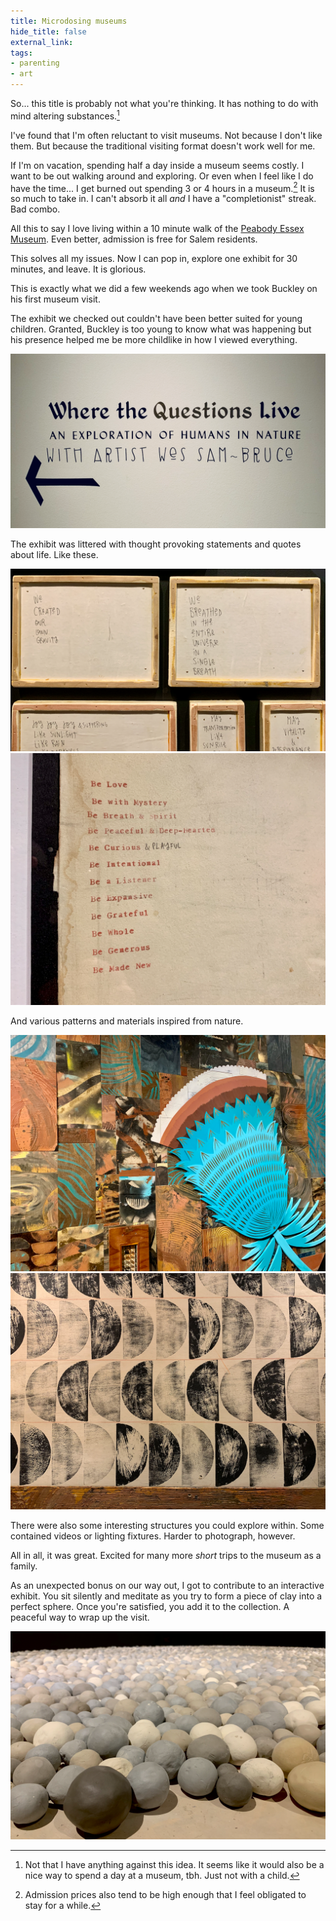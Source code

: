 ```yaml
---
title: Microdosing museums
hide_title: false
external_link: 
tags:
- parenting
- art
---
```

So... this title is probably not what you're thinking. It has nothing to do with mind altering substances.[^1]

I've found that I'm often reluctant to visit museums. Not because I don't like them. But because the traditional visiting format doesn't work well for me. 

If I'm on vacation, spending half a day inside a museum seems costly. I want to be out walking around and exploring. Or even when I feel like I do have the time... I get burned out spending 3 or 4 hours in a museum.[^2] It is so much to take in. I can't absorb it all *and* I have a "completionist" streak. Bad combo.

All this to say I love living within a 10 minute walk of the [Peabody Essex Museum][pem]. Even better, admission is free for Salem residents.

This solves all my issues. Now I can pop in, explore one exhibit for 30 minutes, and leave. It is glorious.

This is exactly what we did a few weekends ago when we took Buckley on his first museum visit. 

The exhibit we checked out couldn't have been better suited for young children. Granted, Buckley is too young to know what was happening but his presence helped me be more childlike in how I viewed everything.

![](/assets/where-the-questions-live.png)

The exhibit was littered with thought provoking statements and quotes about life. Like these.

![](/assets/questions-1.png)
![](/assets/questions-2.png)

And various patterns and materials inspired from nature.

![](/assets/nature-1.png)
![](/assets/nature-2.png)

There were also some interesting structures you could explore within. Some contained videos or lighting fixtures. Harder to photograph, however.

All in all, it was great. Excited for many more *short* trips to the museum as a family.

As an unexpected bonus on our way out, I got to contribute to an interactive exhibit. You sit silently and meditate as you try to form a piece of clay into a perfect sphere. Once you're satisfied, you add it to the collection. A peaceful way to wrap up the visit.

![](/assets/clay-meditation.png)


[pem]: https://www.pem.org/
[^1]: Not that I have anything against this idea. It seems like it would also be a nice way to spend a day at a museum, tbh. Just not with a child.
[^2]: Admission prices also tend to be high enough that I feel obligated to stay for a while.
